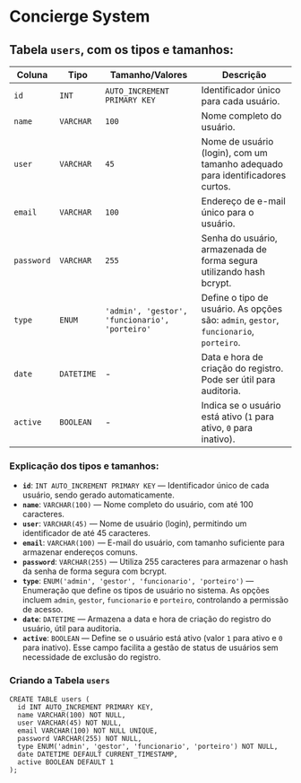 # Concierge System

## Tabela `users`, com os tipos e tamanhos:

| Coluna   | Tipo     | Tamanho/Valores                           | Descrição                                                                 |
|----------|----------|-------------------------------------------|---------------------------------------------------------------------------|
| `id`     | `INT`    | `AUTO_INCREMENT PRIMARY KEY`             | Identificador único para cada usuário.                                   |
| `name`   | `VARCHAR`| `100`                                     | Nome completo do usuário.                                                 |
| `user`   | `VARCHAR`| `45`                                      | Nome de usuário (login), com um tamanho adequado para identificadores curtos.|
| `email`  | `VARCHAR`| `100`                                     | Endereço de e-mail único para o usuário.                                  |
| `password` | `VARCHAR` | `255`                                   | Senha do usuário, armazenada de forma segura utilizando hash bcrypt.      |
| `type`   | `ENUM`   | `'admin', 'gestor', 'funcionario', 'porteiro'` | Define o tipo de usuário. As opções são: `admin`, `gestor`, `funcionario`, `porteiro`.|
| `date`   | `DATETIME`| -                                       | Data e hora de criação do registro. Pode ser útil para auditoria.        |
| `active` | `BOOLEAN`| -                                         | Indica se o usuário está ativo (`1` para ativo, `0` para inativo).       |

### Explicação dos tipos e tamanhos:

- **`id`**: `INT AUTO_INCREMENT PRIMARY KEY` — Identificador único de cada usuário, sendo gerado automaticamente.
- **`name`**: `VARCHAR(100)` — Nome completo do usuário, com até 100 caracteres.
- **`user`**: `VARCHAR(45)` — Nome de usuário (login), permitindo um identificador de até 45 caracteres.
- **`email`**: `VARCHAR(100)` — E-mail do usuário, com tamanho suficiente para armazenar endereços comuns.
- **`password`**: `VARCHAR(255)` — Utiliza 255 caracteres para armazenar o hash da senha de forma segura com bcrypt.
- **`type`**: `ENUM('admin', 'gestor', 'funcionario', 'porteiro')` — Enumeração que define os tipos de usuário no sistema. As opções incluem `admin`, `gestor`, `funcionario` e `porteiro`, controlando a permissão de acesso.
- **`date`**: `DATETIME` — Armazena a data e hora de criação do registro do usuário, útil para auditoria.
- **`active`**: `BOOLEAN` — Define se o usuário está ativo (valor `1` para ativo e `0` para inativo). Esse campo facilita a gestão de status de usuários sem necessidade de exclusão do registro.

### Criando a Tabela `users`

  ```
CREATE TABLE users (
    id INT AUTO_INCREMENT PRIMARY KEY,
    name VARCHAR(100) NOT NULL,
    user VARCHAR(45) NOT NULL,
    email VARCHAR(100) NOT NULL UNIQUE,
    password VARCHAR(255) NOT NULL,
    type ENUM('admin', 'gestor', 'funcionario', 'porteiro') NOT NULL,
    date DATETIME DEFAULT CURRENT_TIMESTAMP,
    active BOOLEAN DEFAULT 1
);
  ```
